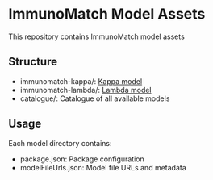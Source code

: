 # ImmunoMatch Model Assets

This repository contains ImmunoMatch model assets

## Structure

- immunomatch-kappa/: [Kappa model](https://huggingface.co/fraternalilab/immunomatch-kappa)
- immunomatch-lambda/: [Lambda model](https://huggingface.co/fraternalilab/immunomatch-lambda)
- catalogue/: Catalogue of all available models

## Usage

Each model directory contains:
- package.json: Package configuration
- modelFileUrls.json: Model file URLs and metadata

